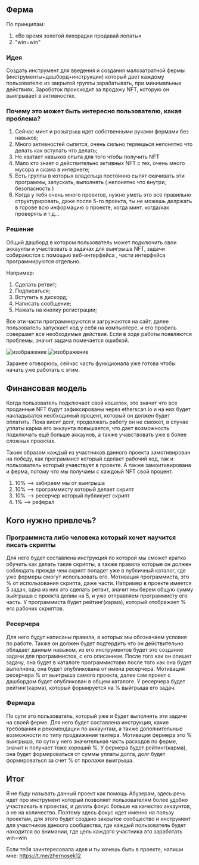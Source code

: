 
## Ферма

По принципам:

1. «Во время золотой лихорадки продавай лопаты»
2. "win=win"

### Идея

Создать инструмент для введения и создания малозатратной фермы (инструменты+дашборд+инструкции) 
который дает каждому пользователю из закрытой группы зарабатывать, при минимальных действиях.
Зароботок происходит за продажу NFT, которую он выигрывает в активностях.


### Почему это может быть интересно пользователю, какая проблема?

1. Сейчас минт и розыгрыш идет собственными руками фермами без навыков;
1. Много активностей сыпится, очень сильно теряешься непонятно что делать как вступать что делать;
2. Не хватает навыков опыта для того чтобы получить NFT
3. Мало кто знает о действительно активных NFT с тех, очень много мусора и скама в интернете;
4. Есть группы в которых владельца постоянно сыпят скачивать эти программы, запускать, выполнять ( непонятно что внутри, безопасность )
5. Когда у тебя очень много проектов, нужно уметь это все правильно структурировать, даже после 5-го проекта, ты не можешь делржать в горове всю информацию о проекте, когда минт, когда/как проверять и т.д...


### Решение

Общий дашборд в котором пользователь может подключить свои аккаунты и участвовать в задачах для выигрыша NFT, задачи собираюстся с помощью веб-интерфейса , части интерфейса программируются отдельно. 

Например:
1. Сделать ретвит;
2. Подписаться;
3. Вступить в дискорд;
4. Написать сообщение;
5. Нажать на кнопку регистрации;

Все эти части программируются и загружаются на сайт, далее пользователь запускает код у себя на компьютере, и его профиль совершает все необходимые действия.
Если в ходе работы появляются проблемы, значит задача помечается ошибкой.

![изображение](https://user-images.githubusercontent.com/17593539/212983441-2ae2523b-cffc-4984-bb9c-371aba1da477.png)
![изображение](https://user-images.githubusercontent.com/17593539/212983468-691cff75-0f74-4b0d-9b87-a30580c8cf94.png)

Заранее оговорюсь, сейчас часть функционала уже готова чтобы начать уже работать с этим.

## Финансовая модель

Когда пользователь подключает свой кошелек, это значит что все проданные NFT будут зафиксированы через etherscan.io и на них будет накладыватся необходимый процент, который он должен будет оплатить. Пока висит долг, продолжать работу он не сможет, в случае уплаты карма его аккаунта повышается, что дает возможность подключать ещё больше аккаунов, а также учавствовать уже в более сложных проектах.

Таким образом каждый из участников данного проекта замотивирован на победу, как программист который сделает рабочий код, так и пользователь который учавствует в проекте. А также замоитивирована и ферма, потому что мы получаем с каждоый NFT свой процент.

1. 10% --> забираем мы от выигрыша
2. 10% --> программисту который делает скрипт
3. 10% --> ресерчер который публикует скрипт
4. 1% --> реферал

## Кого нужно привлечь?

### Программиста либо человека который хочет научится писать скрипты

Для него будет составлена инструкция по которой мы сможет кратко обучить как делать такие скрипты, а также правила которые он должен соблюдать прежде чем скрипт попадет уже в публичный каталог, где уже фермеры смогут использовать его. Мотивация программиста, это % от использования скрипта, даже части.
Например в проекте имеется 5 задач, одна из них это сделать ретвит, значит мы берем общую сумму выйгрыша с проекта делим на 5, и уже отправляем программисту его часть.
У программиста будет рейтинг(карма), который отображает % его рабочих скриптов.

### Ресерчера

Для него будут написаны правила, в которых мы обозначаем условия по работе. Также он должен будет подтердить что он действительно обладает данным навыком, из его инструментов будет это создание задачи для программистов, с его описанием. После того как он опишет задачу, она будет в каталоге программистовю после того как она будет выполнена, она будет опубликована от имена ресерчера. Мотивация ресерчера % от выигрыша самого проекта, далее сам проект с дашбордом будет опубликован в общем каталоге.
У ресерчера будет рейтинг(карма), который формируется на % выйгрыша его задач.

### Фермера

По сути это пользователь, который уже и будет выполнять эти задачи на своей ферме. Для него будет составлена инструкция, какие требования и рекомендации по аккаунтам, а также дополнительные возможности по типу продвижения твитера. Мотивация фермера это % выигрыша, по сути у него значительная часть расходов по ферме, значит и получает тоже хороший %.
У фермера будет рейтинг(карма), она будет формироваться от суммы уплаты долга, долг будет формироваться за счет % от пролажи выигрыша. 

## Итог

Я не буду называть данный проект как помощь Абузерам, здесь речь идет про инструмент который позволяет пользователям более удобно участвовать в проектах, и делать фокус больше на качество аккаунтов, а не на количество. 
Поэтому здесь фокус идет именно на пользу проектам, для этого будет создано закрытое сообщество и инструмент для участников даноого сообщества, где каждый пользователь будет находится во внимании, где цель каждого участника это заработать win=win

Если тебя заинтересовала идея и ты хочешь быть в проекте, напиши мне: https://t.me/zhernosek12
